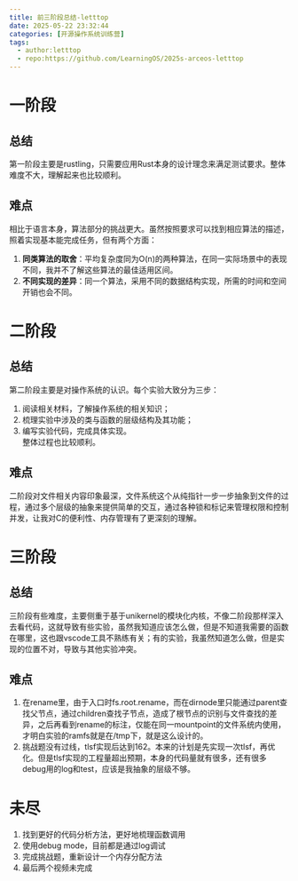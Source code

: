 ```yaml
---
title: 前三阶段总结-letttop
date: 2025-05-22 23:32:44
categories: [开源操作系统训练营]
tags:
  - author:letttop
  - repo:https://github.com/LearningOS/2025s-arceos-letttop
---
```


# 一阶段
## 总结
第一阶段主要是rustling，只需要应用Rust本身的设计理念来满足测试要求。整体难度不大，理解起来也比较顺利。
## 难点
相比于语言本身，算法部分的挑战更大。虽然按照要求可以找到相应算法的描述，照着实现基本能完成任务，但有两个方面：
1. **同类算法的取舍**：平均复杂度同为O(n)的两种算法，在同一实际场景中的表现不同，我并不了解这些算法的最佳适用区间。
2. **不同实现的差异**：同一个算法，采用不同的数据结构实现，所需的时间和空间开销也会不同。
# 二阶段
## 总结
第二阶段主要是对操作系统的认识。每个实验大致分为三步：
1. 阅读相关材料，了解操作系统的相关知识；
2. 梳理实验中涉及的类与函数的层级结构及其功能；
3. 编写实验代码，完成具体实现。  
整体过程也比较顺利。
## 难点
二阶段对文件相关内容印象最深，文件系统这个从纯指针一步一步抽象到文件的过程，通过多个层级的抽象来提供简单的交互，通过各种锁和标记来管理权限和控制并发，让我对C的便利性、内存管理有了更深刻的理解。
# 三阶段
## 总结
三阶段有些难度，主要侧重于基于unikernel的模块化内核，不像二阶段那样深入去看代码，这就导致有些实验，虽然我知道应该怎么做，但是不知道我需要的函数在哪里，这也跟vscode工具不熟练有关；有的实验，我虽然知道怎么做，但是实现的位置不对，导致与其他实验冲突。
## 难点
1. 在rename里，由于入口时fs.root.rename，而在dirnode里只能通过parent查找父节点，通过children查找子节点，造成了根节点的识别与文件查找的差异，之后再看到rename的标注，仅能在同一mountpoint的文件系统内使用，才明白实验的ramfs就是在/tmp下，就是这么设计的。
2. 挑战题没有过线，tlsf实现后达到162。本来的计划是先实现一次tlsf，再优化。但是tlsf实现的工程量超出预期，本身的代码量就有很多，还有很多debug用的log和test，应该是我抽象的层级不够。
# 未尽
1. 找到更好的代码分析方法，更好地梳理函数调用
2. 使用debug mode，目前都是通过log调试
3. 完成挑战题，重新设计一个内存分配方法
4. 最后两个视频未完成